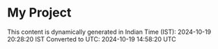 # My Project

This content is dynamically generated in Indian Time (IST): 2024-10-19 20:28:20 IST
Converted to UTC: 2024-10-19 14:58:20 UTC
